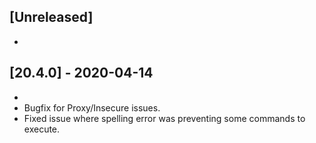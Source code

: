 ## [Unreleased]
-

## [20.4.0] - 2020-04-14
-
- Bugfix for Proxy/Insecure issues.
- Fixed issue where spelling error was preventing some commands to execute.
